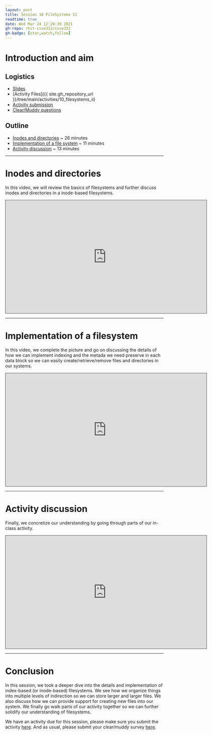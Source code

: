 ```yaml
---
layout: post
title: Session 10 FileSystems II
readtime: true
date: Wed Mar 24 12:20:39 2021
gh-repo: rhit-csse332/csse332
gh-badge: [star,watch,follow]
---
```


# Introduction and aim

## Logistics
* [Slides](https://rosehulman-my.sharepoint.com/:p:/g/personal/noureddi_rose-hulman_edu/ESEc1aGYvTpKglJwcf8PVU8Bb92Y7nadyaXnwbIuRI1vYQ?e=cLCosC)
* [Activity Files]({{ site.gh_repository_url }}/tree/main/activities/10_filesystems_ii)
* [Activity submission](https://moodle.rose-hulman.edu/mod/assign/view.php?id=2708142)
* [Clear/Muddy questions](https://moodle.rose-hulman.edu/mod/quiz/view.php?id=2769153)

## Outline
* [Inodes and directories](#inodes-and-directories) ~ 26 minutes
* [Implementation of a file system](#implementation-of-a-filesystem) ~ 11 minutes
* [Activity discussion](#activity-discussion) ~ 13 minutes

---

# Inodes and directories
In this video, we will review the basics of filesystems and further discuss inodes and directories
in a inode-based filesystems.

<iframe src="https://rose-hulman.hosted.panopto.com/Panopto/Pages/Embed.aspx?id=9be294c3-519b-4270-bf9b-ac84017b3db6&autoplay=false&offerviewer=true&showtitle=true&showbrand=false&start=0&interactivity=all" height="360" width="640" style="border: 1px solid #464646;" allowfullscreen allow="autoplay"></iframe>

---

# Implementation of a filesystem
In this video, we complete the picture and go on discussing the details of how we can implement
indexing and the metada we need preserve in each data block so we can easily create/retrieve/remove
files and directories in our systems.

<iframe src="https://rose-hulman.hosted.panopto.com/Panopto/Pages/Embed.aspx?id=cdcdfb1f-fe2a-4415-8b33-ac84018855b2&autoplay=false&offerviewer=true&showtitle=true&showbrand=false&start=0&interactivity=all" height="360" width="640" style="border: 1px solid #464646;" allowfullscreen allow="autoplay"></iframe>

---

# Activity discussion
Finally, we concretize our understanding by going through parts of our in-class activity.

<iframe src="https://rose-hulman.hosted.panopto.com/Panopto/Pages/Embed.aspx?id=6a88a0c9-2529-4f76-be95-ac8a012bc298&autoplay=false&offerviewer=true&showtitle=true&showbrand=false&start=0&interactivity=all" height="360" width="640" style="border: 1px solid #464646;" allowfullscreen allow="autoplay"></iframe>

---

# Conclusion
In this session, we took a deeper dive into the details and implementation of index-based (or
inode-based) filesystems. We see how we organize things into multiple levels of indirection so we
can store larger and larger files. We also discuss how we can provide support for creating new files
into our system. We finally go walk parts of our activity together so we can further solidify our
understanding of filesystems.

We have an activity due for this session, please make sure you submit the activity
[here](https://moodle.rose-hulman.edu/mod/assign/view.php?id=2708142). And as usual, please submit
your clear/muddy survey [here](https://moodle.rose-hulman.edu/mod/quiz/view.php?id=2769153).
